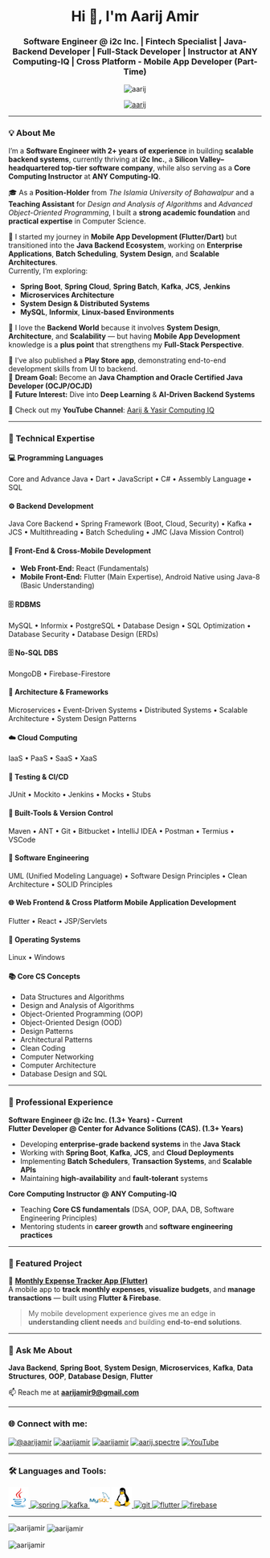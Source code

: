 <h1 align="center">Hi 👋, I'm Aarij Amir</h1>

<h3 align="center">Software Engineer @ i2c Inc. | Fintech Specialist | Java-Backend Developer | Full-Stack Developer | Instructor at ANY Computing-IQ | Cross Platform - Mobile App Developer (Part-Time)</h3>

<p align="center"> <img src="https://komarev.com/ghpvc/?username=aarij&label=Profile%20views&color=0e75b6&style=flat" alt="aarij" /> </p>

<p align="center"> <a href="https://github.com/ryo-ma/github-profile-trophy"><img src="https://github-profile-trophy.vercel.app/?username=aarij" alt="aarij" /></a> </p>

---

### 💡 About Me  
I’m a **Software Engineer with 2+ years of experience** in building **scalable backend systems**, currently thriving at **i2c Inc.**, a **Silicon Valley–headquartered top-tier software company**, while also serving as a **Core Computing Instructor** at **ANY Computing-IQ**.

🎓 As a **Position-Holder** from *The Islamia University of Bahawalpur* and a **Teaching Assistant** for *Design and Analysis of Algorithms* and *Advanced Object-Oriented Programming*, I built a **strong academic foundation** and **practical expertise** in Computer Science.

🚀 I started my journey in **Mobile App Development (Flutter/Dart)** but transitioned into the **Java Backend Ecosystem**, working on **Enterprise Applications**, **Batch Scheduling**, **System Design**, and **Scalable Architectures**.  
Currently, I’m exploring:
- **Spring Boot**, **Spring Cloud**, **Spring Batch**, **Kafka**, **JCS**, **Jenkins**
- **Microservices Architecture**  
- **System Design & Distributed Systems**  
- **MySQL**, **Informix**, **Linux-based Environments**

💙 I love the **Backend World** because it involves **System Design**, **Architecture**, and **Scalability** — but having **Mobile App Development** knowledge is a **plus point** that strengthens my **Full-Stack Perspective**.

📱 I’ve also published a **Play Store app**, demonstrating end-to-end development skills from UI to backend.  
🎯 **Dream Goal:** Become an **Java Chamption and Oracle Certified Java Developer (OCJP/OCJD)**  
🤖 **Future Interest:** Dive into **Deep Learning** & **AI-Driven Backend Systems**

🎥 Check out my **YouTube Channel**: [Aarij & Yasir Computing IQ](https://www.youtube.com/@AarijandYasirComputingIQ)

---

### 🧠 Technical Expertise  

#### 💻 Programming Languages  
Core and Advance Java • Dart • JavaScript • C# • Assembly Language  • SQL  

#### ⚙️ Backend Development  
Java Core Backend • Spring Framework (Boot, Cloud, Security) • Kafka • JCS • Multithreading • Batch Scheduling • JMC (Java Mission Control)

#### 🎨 Front-End & Cross-Mobile Development  
- **Web Front-End:** React (Fundamentals)  
- **Mobile Front-End:** Flutter (Main Expertise), Android Native using Java-8 (Basic Understanding)  

#### 🗄️ RDBMS  
MySQL • Informix • PostgreSQL • Database Design • SQL Optimization • Database Security  • Database Design (ERDs)

#### 🗄️ No-SQL DBS
MongoDB • Firebase-Firestore

#### 🧩 Architecture & Frameworks  
Microservices • Event-Driven Systems • Distributed Systems • Scalable Architecture • System Design Patterns  

#### ☁️ Cloud Computing  
IaaS • PaaS • SaaS • XaaS  

#### 🧪 Testing & CI/CD  
JUnit • Mockito • Jenkins • Mocks • Stubs  

#### 🧰 Built-Tools & Version Control  
Maven • ANT • Git • Bitbucket • IntelliJ IDEA • Postman • Termius • VSCode  

#### 🧭 Software Engineering  
UML (Unified Modeling Language) • Software Design Principles • Clean Architecture • SOLID Principles  

#### 🌐 Web Frontend & Cross Platform Mobile Application Development  
Flutter • React • JSP/Servlets  

#### 🧱 Operating Systems  
Linux • Windows  

#### 📚 Core CS Concepts  
- Data Structures and Algorithms  
- Design and Analysis of Algorithms  
- Object-Oriented Programming (OOP)  
- Object-Oriented Design (OOD)  
- Design Patterns  
- Architectural Patterns  
- Clean Coding
- Computer Networking
- Computer Architecture
- Database Design and SQL  

---

### 🏢 Professional Experience  

**Software Engineer @ i2c Inc. (1.3+ Years) - Current**  
**Flutter Developer @ Center for Advance Solitions (CAS). (1.3+ Years)**
- Developing **enterprise-grade backend systems** in the **Java Stack**  
- Working with **Spring Boot**, **Kafka**, **JCS**, and **Cloud Deployments**  
- Implementing **Batch Schedulers**, **Transaction Systems**, and **Scalable APIs**  
- Maintaining **high-availability** and **fault-tolerant** systems  

**Core Computing Instructor @ ANY Computing-IQ**  
- Teaching **Core CS fundamentals** (DSA, OOP, DAA, DB, Software Engineering Principles)  
- Mentoring students in **career growth** and **software engineering practices**  

---

### 📱 Featured Project  

🎯 **[Monthly Expense Tracker App (Flutter)](https://play.google.com/store/apps/details?id=com.aarijspectre.monthlyexpensetrackin)**  
A mobile app to **track monthly expenses**, **visualize budgets**, and **manage transactions** — built using **Flutter & Firebase**.  
> My mobile development experience gives me an edge in **understanding client needs** and building **end-to-end solutions**.

---

### 💬 Ask Me About  
**Java Backend**, **Spring Boot**, **System Design**, **Microservices**, **Kafka**, **Data Structures**, **OOP**, **Database Design**, **Flutter**

📫 Reach me at **aarijamir9@gmail.com**

---

<h3 align="left">🌐 Connect with me:</h3>
<p align="left">
<a href="https://twitter.com/@aarijamir" target="blank"><img align="center" src="https://raw.githubusercontent.com/rahuldkjain/github-profile-readme-generator/master/src/images/icons/Social/twitter.svg" alt="@aarijamir" height="30" width="40" /></a>
<a href="https://www.linkedin.com/in/aarij-amir-1b9a28174/" target="blank"><img align="center" src="https://raw.githubusercontent.com/rahuldkjain/github-profile-readme-generator/master/src/images/icons/Social/linked-in-alt.svg" alt="aarijamir" height="30" width="40" /></a>
<a href="https://web.facebook.com/muhammadaarij.amir/" target="blank"><img align="center" src="https://raw.githubusercontent.com/rahuldkjain/github-profile-readme-generator/master/src/images/icons/Social/facebook.svg" alt="aarijamir" height="30" width="40" /></a>
<a href="https://www.instagram.com/aarij.java/" target="blank"><img align="center" src="https://raw.githubusercontent.com/rahuldkjain/github-profile-readme-generator/master/src/images/icons/Social/instagram.svg" alt="aarij.spectre" height="30" width="40" /></a>
<a href="https://www.youtube.com/@AarijandYasirComputingIQ" target="blank"><img align="center" src="https://cdn-icons-png.flaticon.com/512/1384/1384060.png" alt="YouTube" height="30" width="40" /></a>
</p>

---

<h3 align="left">🛠️ Languages and Tools:</h3>
<p align="left"> 
<a href="https://www.java.com" target="_blank" rel="noreferrer"> <img src="https://raw.githubusercontent.com/devicons/devicon/master/icons/java/java-original.svg" alt="java" width="40" height="40"/> </a>
<a href="https://spring.io/" target="_blank" rel="noreferrer"> <img src="https://www.vectorlogo.zone/logos/springio/springio-icon.svg" alt="spring" width="40" height="40"/> </a> 
<a href="https://kafka.apache.org/" target="_blank" rel="noreferrer"> <img src="https://www.vectorlogo.zone/logos/apache_kafka/apache_kafka-icon.svg" alt="kafka" width="40" height="40"/> </a> 
<a href="https://www.mysql.com/" target="_blank" rel="noreferrer"> <img src="https://raw.githubusercontent.com/devicons/devicon/master/icons/mysql/mysql-original-wordmark.svg" alt="mysql" width="40" height="40"/> </a>
<a href="https://www.linux.org/" target="_blank" rel="noreferrer"> <img src="https://raw.githubusercontent.com/devicons/devicon/master/icons/linux/linux-original.svg" alt="linux" width="40" height="40"/> </a> 
<a href="https://git-scm.com/" target="_blank" rel="noreferrer"> <img src="https://www.vectorlogo.zone/logos/git-scm/git-scm-icon.svg" alt="git" width="40" height="40"/> </a> 
<a href="https://flutter.dev" target="_blank" rel="noreferrer"> <img src="https://www.vectorlogo.zone/logos/flutterio/flutterio-icon.svg" alt="flutter" width="40" height="40"/> </a>
<a href="https://firebase.google.com/" target="_blank" rel="noreferrer"> <img src="https://www.vectorlogo.zone/logos/firebase/firebase-icon.svg" alt="firebase" width="40" height="40"/> </a> 
</p>

---

<p><img align="left" src="https://github-readme-stats.vercel.app/api/top-langs?username=aarijamir&show_icons=true&locale=en&layout=compact" alt="aarijamir" /></p>

<p>&nbsp;<img align="center" src="https://github-readme-stats.vercel.app/api?username=aarijamir&show_icons=true&locale=en" alt="aarijamir" /></p>

<p><img align="center" src="https://github-readme-streak-stats.herokuapp.com/?user=aarijamir&" alt="aarijamir" /></p>
